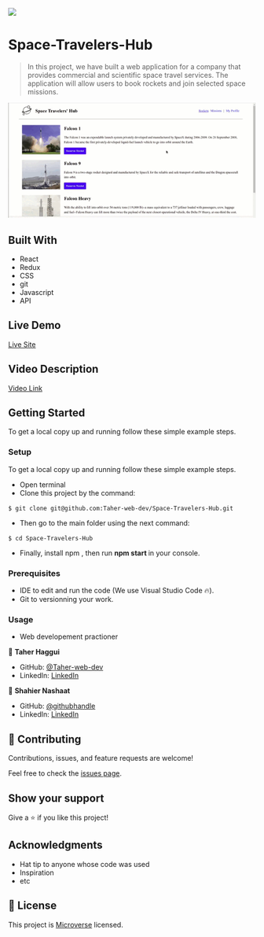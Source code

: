 ![](https://img.shields.io/badge/Microverse-blueviolet)

# Space-Travelers-Hub

> In this project, we have built a web application for a company that provides commercial and scientific space travel services. The application will allow users to book rockets and join selected space missions.



<img src='https://github.com/Taher-web-dev/Space-Travelers-Hub/blob/dev/src/assets/images/overview_animated.gif' alt='screenshot'/>


## Built With

- React
- Redux
- CSS
- git
- Javascript
- API


## Live Demo

[Live Site](https://shahiernashaat.github.io/Space-Travelers-Hub/)

## Video Description

[Video Link](https://drive.google.com/file/d/1W9g8Qu_winLxXiY_r5uo9PuQbNLnNa1b/view?usp=sharing)



## Getting Started

To get a local copy up and running follow these simple example steps.


### Setup

To get a local copy up and running follow these simple example steps.
- Open terminal
- Clone this project by the command: 

```
$ git clone git@github.com:Taher-web-dev/Space-Travelers-Hub.git
```

- Then go to the main folder using the next command:

```
$ cd Space-Travelers-Hub
```

- Finally, install npm , then run <b> npm start </b> in your console.

### Prerequisites

- IDE to edit and run the code (We use Visual Studio Code 🔥).
- Git to versionning your work.


### Usage

- Web developement practioner



👤 **Taher Haggui**

- GitHub: [@Taher-web-dev](https://github.com/Taher-web-dev)
- LinkedIn: [LinkedIn](https://www.linkedin.com/in/taher-haggui/)

👤 **Shahier Nashaat**

- GitHub: [@githubhandle](https://github.com/ShahierNashaat)
- LinkedIn: [LinkedIn](https://www.linkedin.com/in/shahier-nashaat-73519313a/)

## 🤝 Contributing

Contributions, issues, and feature requests are welcome!

Feel free to check the [issues page](../../issues/).

## Show your support

Give a ⭐️ if you like this project!

## Acknowledgments

- Hat tip to anyone whose code was used
- Inspiration
- etc

## 📝 License

This project is [Microverse](https://www.microverse.org/) licensed.
